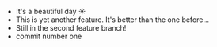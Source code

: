-   It's a beautiful day ☀
-   This is yet another feature. It's better than the one before...
-   Still in the second feature branch!
-   commit number one

